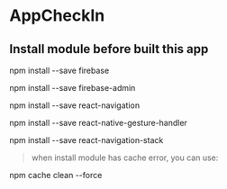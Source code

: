 # AppCheckIn

## Install module before  built  this app

npm install --save firebase

npm install --save firebase-admin

npm install --save react-navigation

npm install --save react-native-gesture-handler

npm install --save react-navigation-stack


> when install module has cache error, you can use:

npm cache clean --force 


